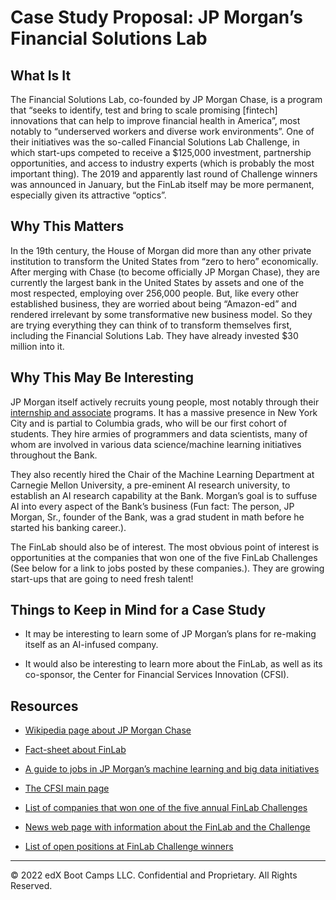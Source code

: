 # Case Study Proposal: JP Morgan’s Financial Solutions Lab

## What Is It

The Financial Solutions Lab, co-founded by JP Morgan Chase, is a program that “seeks to identify, test and bring to scale promising [fintech] innovations that can help to improve financial health in America”, most notably to “underserved workers and diverse work environments”. One of their initiatives was the so-called Financial Solutions Lab Challenge, in which start-ups competed to receive a $125,000 investment, partnership opportunities, and access to industry experts (which is probably the most important thing). The 2019 and apparently last round of Challenge winners was announced in January, but the FinLab itself may be more permanent, especially given its attractive “optics”.

## Why This Matters

In the 19th century, the House of Morgan did more than any other private institution to transform the United States from “zero to hero” economically. After merging with Chase (to become officially JP Morgan Chase), they are currently the largest bank in the United States by assets and one of the most respected, employing over 256,000 people. But, like every other established business, they are worried about being “Amazon-ed” and rendered irrelevant by some transformative new business model. So they are trying everything they can think of to transform themselves first, including the Financial Solutions Lab. They have already invested $30 million into it.

## Why This May Be Interesting

JP Morgan itself actively recruits young people, most notably through their [internship and associate](https://careers.jpmorgan.com/us/en/students/programs?) programs. It has a massive presence in New York City and is partial to Columbia grads, who will be our first cohort of students. They hire armies of programmers and data scientists, many of whom are involved in various data science/machine learning initiatives throughout the Bank.

They also recently hired the Chair of the Machine Learning Department at Carnegie Mellon University, a pre-eminent AI research university, to establish an AI research capability at the Bank. Morgan’s goal is to suffuse AI into every aspect of the Bank’s business (Fun fact: The person, JP Morgan, Sr., founder of the Bank, was a grad student in math before he started his banking career.).

The FinLab should also be of interest. The most obvious point of interest is opportunities at the companies that won one of the five FinLab Challenges (See below for a link to jobs posted by these companies.). They are growing start-ups that are going to need fresh talent!

## Things to Keep in Mind for a Case Study

* It may be interesting to learn some of JP Morgan’s plans for re-making itself as an AI-infused company.

* It would also be interesting to learn more about the FinLab, as well as its co-sponsor, the Center for Financial Services Innovation (CFSI).

## Resources

* [Wikipedia page about JP Morgan Chase](https://en.wikipedia.org/wiki/JPMorgan_Chase)

* [Fact-sheet about FinLab](https://www.jpmorganchase.com/corporate/Corporate-Responsibility/document/final_%202015-lab-)

* [A guide to jobs in JP Morgan’s machine learning and big data initiatives](https://news.efinancialcareers.com/uk-en/285249/machine-learning-and-big-data-j-p-morgan)

* [The CFSI main page](https://cfsinnovation.org/?utm_source=press-release&utm_campaign=workplace-challenge)

* [List of companies that won one of the five annual FinLab Challenges](http://finlab.cfsinnovation.com/companies/)

* [News web page with information about the FinLab and the Challenge](https://www.businesswire.com/news/home/20181010005406/en/Financial-Solutions-Lab-Launches-Year-Five-Competition-Support)

* [List of open positions at FinLab Challenge winners](http://finlab.cfsinnovation.com/engage)

---
© 2022 edX Boot Camps LLC. Confidential and Proprietary. All Rights Reserved.
